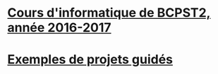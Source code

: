 ---
---

# [Cours d'informatique de BCPST2, année 2016-2017](Cours_complet_2016_2017.pdf)

# [Exemples de projets guidés](projets/menu-projets.md)